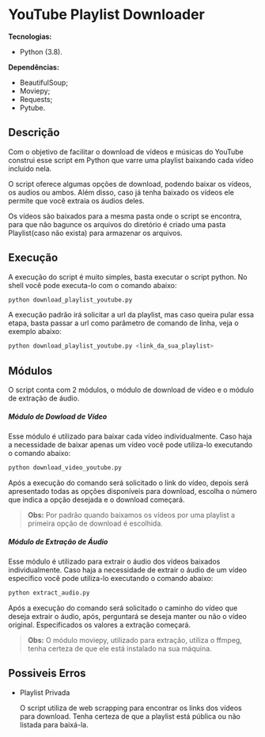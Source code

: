 # YouTube Playlist Downloader

**Tecnologias:**

- Python (3.8).

  

**Dependências:**

- BeautifulSoup;
- Moviepy;
- Requests;
- Pytube.



## Descrição

Com o objetivo de facilitar o download de vídeos e músicas do YouTube construi esse script em Python que varre uma playlist baixando cada vídeo incluido nela.

O script oferece algumas opções de download, podendo baixar os vídeos, os audios ou ambos. Além disso, caso já tenha baixado os vídeos ele permite que você extraia os áudios deles.

Os vídeos são baixados para a mesma pasta onde o script se encontra, para que não bagunce os arquivos do diretório é criado uma pasta Playlist(caso não exista) para armazenar os arquivos.



## Execução

A execução do script é muito simples, basta executar o script python. No shell você pode executa-lo com o comando abaixo:

```bash
python download_playlist_youtube.py
```

A execução padrão irá solicitar a url da playlist, mas caso queira pular essa etapa, basta  passar a url como parâmetro de comando de linha, veja o exemplo abaixo:

```bash
python download_playlist_youtube.py <link_da_sua_playlist>
```



## Módulos

O script conta com 2 módulos, o módulo de download de vídeo e o módulo de extração de áudio. 

##### Módulo de Dowload de Vídeo

Esse módulo é utilizado para baixar cada vídeo individualmente. Caso haja a necessidade de baixar apenas um vídeo você pode utiliza-lo executando o comando abaixo:

```bash
python download_video_youtube.py
```

Após a execução do comando será solicitado o link do vídeo, depois será apresentado todas as opções disponíveis para download, escolha o número que indica a opção desejada e o download começará.

> **Obs:** Por padrão quando baixamos os vídeos por uma playlist a primeira opção de download é escolhida.



##### Módulo de Extração de Áudio

Esse módulo é utilizado para extrair o áudio dos vídeos baixados individualmente. Caso haja a necessidade de extrair o áudio de um vídeo especifico você pode utiliza-lo executando o comando abaixo:

```bash
python extract_audio.py
```

Após a execução do comando será solicitado o caminho do vídeo que deseja extrair o áudio, após, perguntará se deseja manter ou não o vídeo original. Especificados os valores a extração começará.

> **Obs:** O módulo moviepy, utilizado para extração, utiliza o ffmpeg, tenha certeza de que ele está instalado na sua máquina.



## Possiveis Erros

- Playlist Privada

  O script utiliza de web scrapping para encontrar os links dos vídeos para download. Tenha certeza de que a playlist está pública ou não listada para baixá-la.